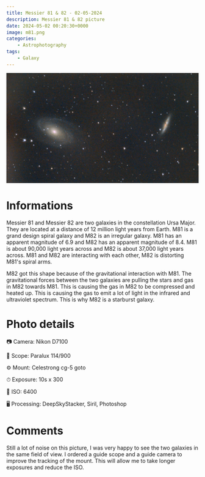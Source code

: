 ```yaml
---
title: Messier 81 & 82 - 02-05-2024
description: Messier 81 & 82 picture
date: 2024-05-02 00:20:30+0000
image: m81.png
categories:
    - Astrophotography
tags:
    - Galaxy
---
```


![Messier 81 & Messier 82](m81.png)

# Informations

Messier 81 and Messier 82 are two galaxies in the constellation Ursa Major. They are located at a distance of 12 million light years from Earth. M81 is a grand design spiral galaxy and M82 is an irregular galaxy. M81 has an apparent magnitude of 6.9 and M82 has an apparent magnitude of 8.4. M81 is about 90,000 light years across and M82 is about 37,000 light years across. M81 and M82 are interacting with each other, M82 is distorting M81's spiral arms.

M82 got this shape because of the gravitational interaction with M81. The gravitational forces between the two galaxies are pulling the stars and gas in M82 towards M81. This is causing the gas in M82 to be compressed and heated up. This is causing the gas to emit a lot of light in the infrared and ultraviolet spectrum. This is why M82 is a starburst galaxy.


# Photo details

📷 Camera: Nikon D7100

🔭 Scope: Paralux 114/900

⚙️ Mount: Celestrong cg-5 goto

⏱ Exposure: 10s x 300

🌌 ISO: 6400

🖥 Processing: DeepSkyStacker, Siril, Photoshop

# Comments

Still a lot of noise on this picture, I was very happy to see the two galaxies in the same field of view. I ordered a guide scope and a guide camera to improve the tracking of the mount. This will allow me to take longer exposures and reduce the ISO.
